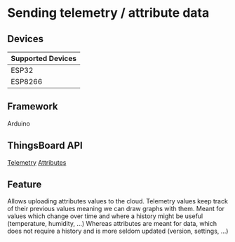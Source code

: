 # Sending telemetry / attribute data

## Devices
| Supported Devices |
|-------------------|
|  ESP32            |
|  ESP8266          |

## Framework

Arduino

## ThingsBoard API
[Telemetry](https://thingsboard.io/docs/user-guide/telemetry/)
[Attributes](https://thingsboard.io/docs/user-guide/attributes/)

## Feature
Allows uploading attributes values to the cloud.
Telemetry values keep track of their previous values meaning we can draw graphs with them.
Meant for values which change over time and where a history might be useful (temperature, humidity, ...)
Whereas attributes are meant for data, which does not require a history and is more seldom updated (version, settings, ...)

